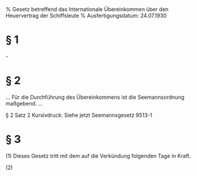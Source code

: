 % Gesetz betreffend das Internationale Übereinkommen über den Heuervertrag der Schiffsleute
% Ausfertigungsdatum: 24.07.1930
 
# § 1

\-

# § 2

... Für die Durchführung des Übereinkommens ist die Seemannsordnung maßgebend. ...

§ 2 Satz 2 Kursivdruck: Siehe jetzt Seemannsgesetz 9513-1

# § 3

(1) Dieses Gesetz tritt mit dem auf die Verkündung folgenden Tage in Kraft.

(2)
